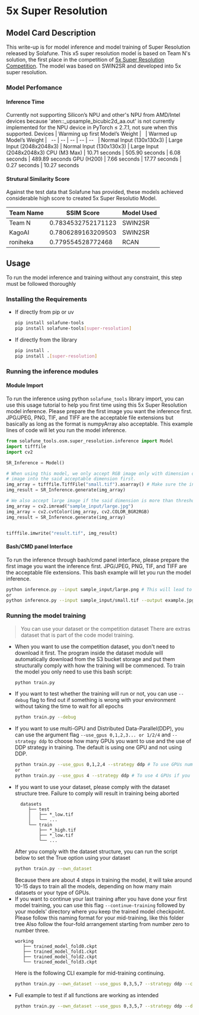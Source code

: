 # 5x Super Resolution
## Model Card Description
This write-up is for model inference and model training of Super Resolution released by Solafune. This x5 super resolution model is based on Team N's solution, the first place in the competition of [5x Super Resolution Competition](https://solafune.com/competitions/7a1fc5e3-49bd-4ec1-8378-974951398c98?menu=about&tab=overview). The model was based on SWIN2SR and developed into 5x super resolution.

### Model Perfomance

#### Inference Time
Currently not supporting Silicon’s NPU and other's NPU from AMD/Intel devices because 'aten::_upsample_bicubic2d_aa.out' is not currently implemented for the NPU device in PyTorch ≤ 2.7.1, not sure when this supported.
Devices | Warming up first Model’s Weight |   | Warmed up Model’s Weight |  
-- | -- | -- | -- | --
  | Normal Input (130x130x3) | Large Input (2048x2048x3) | Normal Input (130x130x3) | Large Input (2048x2048x3)
CPU (M3 Max) | 10.71 seconds | 505.90 seconds | 6.08 seconds | 489.89 seconds
GPU (H200) | 7.66 seconds | 17.77 seconds | 0.27 seconds | 10.27 seconds

#### Strutural Similarity Score

Against the test data that Solafune has provided, these models achieved considerable high score to created 5x Super Resolutio Model.

| Team Name | SSIM Score | Model Used |
| --- | --- | --- |
| Team N | 0.7834532752171123 | SWIN2SR |
| KagoAI | 0.7806289163209503 | SWIN2SR |
| roniheka | 0.779554528772468 | RCAN |


## Usage
To run the model inference and training without any constraint, this step must be followed thoroughly
### Installing the Requirements
   - If directly from pip or uv
     ```bash
     pip install solafune-tools
     pip install solafune-tools[super-resolution]
     ```
     
   - If directly from the library
     ```bash
     pip install .
     pip install .[super-resolution]
     ```

### Running the inference modules
#### Module Import
To run the inference using python `solafune_tools` library import, you can use this usage tutorial to help you first time using this 5x Super Resolution model inference. Please prepare the first image you want the inference first. JPG/JPEG, PNG, TIF, and TIFF are the acceptable file extensions but basically as long as the format is numpyArray also acceptable. This example lines of code will let you run the model inference.
```python
from solafune_tools.osm.super_resolution.inference import Model
import tifffile
import cv2

SR_Inference = Model()

# When using this model, we only accept RGB image only with dimension of 130x130. So we recommended you to slice your
# image into the said acceptable dimension first.
img_array = tifffile.TiffFile("small.tif").asarray() # Make sure the input is in RGB bands, if you are using cv2, you might want to convert it first to RGB from BGR
img_result = SR_Inference.generate(img_array)

# We also accept large image if the said dimension is more than threshold of 360x360 and with maximum of 2000x2000 in dimension.
img_array = cv2.imread("sample_input/large.jpg")
img_array = cv2.cvtColor(img_array, cv2.COLOR_BGR2RGB)
img_result = SR_Inference.generate(img_array)


tifffile.imwrite("result.tif", img_result)
```
#### Bash/CMD panel Interface
To run the inference through bash/cmd panel interface, please prepare the first image you want the inference first. JPG/JPEG, PNG, TIF, and TIFF are the acceptable file extensions. This bash example will let you run the model inference.
```bash
python inference.py --input sample_input/large.png # This will lead to the default output saved in the output/output.tif
or
python inference.py --input sample_input/small.tif --output example.jpg # The output will be written in the current directory with the desired name and extension.
```

### Running the model training
   > You can use your dataset or the competition dataset
   > There are extras dataset that is part of the code model training.
   - When you want to use the competition dataset, you don't need to download it first. The program inside the dataset module will automatically download from the S3 bucket storage and put them structurally comply with how the training will be commenced. To train the model you only need to use this bash script:
     ```bash
     python train.py
     ```
   - If you want to test whether the training will run or not, you can use `--debug` flag to find out if something is wrong with your environment without taking the time to wait for all epochs
     ```bash
     python train.py --debug
     ```
   - If you want to use multi-GPU and Distributed Data-Parallel(DDP), you can use the argument flag `--use_gpus 0,1,2,3... or 1/2/4` and `--strategy ddp` to choose how many GPUs you want to use and the use of DDP strategy in training. The default is using one GPU and not using DDP.
     ```bash
     python train.py --use_gpus 0,1,2,4 --strategy ddp # To use GPUs number 1, 2, 3, and 5 and using the ddp strategy.  
     or
     python train.py --use_gpus 4 --strategy ddp # To use 4 GPUs if you have and using the ddp strategy. 
     ```
   - If you want to use your dataset, please comply with the dataset structure tree. Failure to comply will result in training being aborted
     ```tree
       datasets
          ├── test
          │   ├── *_low.tif 
          │   └── ... 
          └── train
              ├── *_high.tif
              ├── *_low.tif
              └── ...
     ```
     After you comply with the dataset structure, you can run the script below to set the True option using your dataset
     ```bash
     python train.py --own_dataset
     ```
     Because there are about 4 steps in training the model, it will take around 10-15 days to train all the models, depending on how many main datasets or your type of GPUs.
   - If you want to continue your last training after you have done your first model training, you can use this flag `--continue-training` followed by your models' directory where you keep the trained model checkpoint. Please follow this naming format for your mid-training, like this folder tree Also follow the four-fold arrangement starting from number zero to number three.
      ```tree
      working
         ├── trained_model_fold0.ckpt
         ├── trained_model_fold1.ckpt
         ├── trained_model_fold2.ckpt
         └── trained_model_fold3.ckpt
      ```
      Here is the following CLI example for mid-training continuing.
     ```bash
     python train.py --own_dataset --use_gpus 0,3,5,7 --strategy ddp --continue-training working # 'working' indicated where model's directory are
     ```
   - Full example to test if all functions are working as intended
     ```bash
     python train.py --own_dataset --use_gpus 0,3,5,7 --strategy ddp --debug
     ```
        
